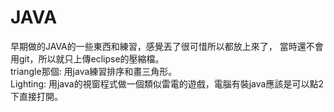 # JAVA
  早期做的JAVA的一些東西和練習，感覺丟了很可惜所以都放上來了，
  當時還不會用git，所以就只上傳eclipse的壓縮檔。\
  triangle那個: 用java練習排序和畫三角形。\
  Lighting: 用java的視窗程式做一個類似雷電的遊戲，電腦有裝java應該是可以點2下直接打開。
